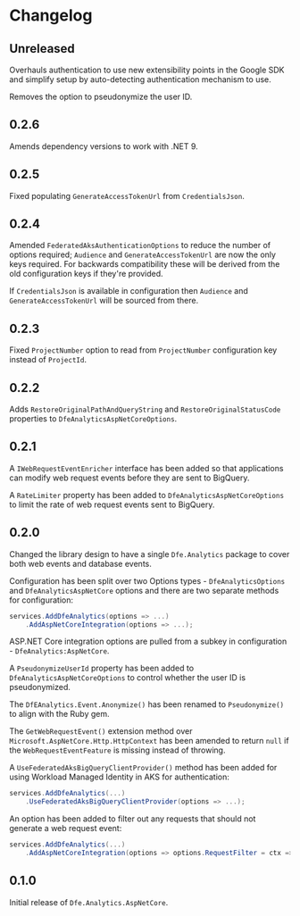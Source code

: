 # Changelog

## Unreleased

Overhauls authentication to use new extensibility points in the Google SDK and simplify setup by auto-detecting authentication mechanism to use.

Removes the option to pseudonymize the user ID.

## 0.2.6

Amends dependency versions to work with .NET 9.

## 0.2.5

Fixed populating `GenerateAccessTokenUrl` from `CredentialsJson`.

## 0.2.4

Amended `FederatedAksAuthenticationOptions` to reduce the number of options required; `Audience` and `GenerateAccessTokenUrl` are now the only keys required.
For backwards compatibility these will be derived from the old configuration keys if they're provided.

If `CredentialsJson` is available in configuration then `Audience` and `GenerateAccessTokenUrl` will be sourced from there.

## 0.2.3

Fixed `ProjectNumber` option to read from `ProjectNumber` configuration key instead of `ProjectId`.

## 0.2.2

Adds `RestoreOriginalPathAndQueryString` and `RestoreOriginalStatusCode` properties to `DfeAnalyticsAspNetCoreOptions`.

## 0.2.1

A `IWebRequestEventEnricher` interface has been added so that applications can modify web request events before they are sent to BigQuery.

A `RateLimiter` property has been added to `DfeAnalyticsAspNetCoreOptions` to limit the rate of web request events sent to BigQuery.

## 0.2.0

Changed the library design to have a single `Dfe.Analytics` package to cover both web events and database events.

Configuration has been split over two Options types - `DfeAnalyticsOptions` and `DfeAnalyticsAspNetCore` options and there are two separate methods for configuration:
```cs
services.AddDfeAnalytics(options => ...)
    .AddAspNetCoreIntegration(options => ...);
```

ASP.NET Core integration options are pulled from a subkey in configuration - `DfeAnalytics:AspNetCore`.

A `PseudonymizeUserId` property has been added to `DfeAnalyticsAspNetCoreOptions` to control whether the user ID is pseudonymized.

The `DfEAnalytics.Event.Anonymize()` has been renamed to `Pseudonymize()` to align with the Ruby gem.

The `GetWebRequestEvent()` extension method over `Microsoft.AspNetCore.Http.HttpContext` has been amended to return `null` if the `WebRequestEventFeature` is missing instead of throwing.

A `UseFederatedAksBigQueryClientProvider()` method has been added for using Workload Managed Identity in AKS for authentication:
```cs
services.AddDfeAnalytics(...)
    .UseFederatedAksBigQueryClientProvider(options => ...);
```

An option has been added to filter out any requests that should not generate a web request event:
```cs
services.AddDfeAnalytics(...)
    .AddAspNetCoreIntegration(options => options.RequestFilter = ctx => /* filter condition */);
```


## 0.1.0

Initial release of `Dfe.Analytics.AspNetCore`.
